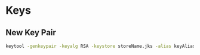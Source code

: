 # Keys

## New Key Pair

```bash
keytool -genkeypair -keyalg RSA -keystore storeName.jks -alias keyAlias
```

